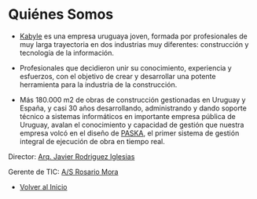 # Quiénes Somos

* [Kabyle](./README.md) es una empresa uruguaya joven, formada por profesionales de muy larga trayectoria en dos industrias muy diferentes: construcción y tecnología de la información.

* Profesionales que decidieron unir su conocimiento, experiencia y esfuerzos, con el objetivo de crear y desarrollar una potente herramienta para la industria de la construcción.

* Más 180.000 m2 de obras de construcción gestionadas en Uruguay y España, y casi 30 años desarrollando, administrando y dando soporte técnico a sistemas informáticos en importante empresa pública de Uruguay, avalan el conocimiento y capacidad de gestión que nuestra empresa volcó en el diseño de [PASKA](./Paska.md), el primer sistema de gestión integral de ejecución de obra en tiempo real.


Director: [Arq. Javier Rodriguez Iglesias](./CVJavier.md)

Gerente de TIC: [A/S Rosario Mora](./CVRosario.md)


* [Volver al Inicio](./README.md)
